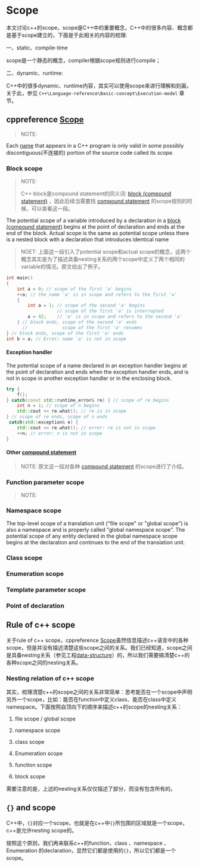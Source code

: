 # Scope

本文讨论c++的scope，scope是C++中的重要概念，C++中的很多内容、概念都是基于scope建立的，下面是于此相关的内容的梳理:

一、static、compile-time

scope是一个静态的概念，compiler根据scope规则进行compile；

二、dynamic、runtime:

C++中的很多dynamic、runtime内容，其实可以使用scope来进行理解和刻画，关于此，参见 `C++\Language-reference\Basic-concept\Execution-model` 章节。



## cppreference [Scope](https://en.cppreference.com/w/cpp/language/scope)

> NOTE: 

Each [name](https://en.cppreference.com/w/cpp/language/name) that appears in a C++ program is only valid in some possibly discontiguous(不连接的) portion of the source code called its *scope*.



### Block scope

> NOTE: 
>
> C++ block是compound statement的同义词: [block (compound statement)](https://en.cppreference.com/w/cpp/language/statements#Compound_statements) ，因此后续当需要找 [compound statement](https://en.cppreference.com/w/cpp/language/statements#Compound_statements) 的scope规则的时候，可以查看这一段。
>
> 

The potential scope of a variable introduced by a declaration in a [block (compound statement)](https://en.cppreference.com/w/cpp/language/statements#Compound_statements) begins at the point of declaration and ends at the end of the block. Actual scope is the same as potential scope unless there is a nested block with a declaration that introduces identical name

> NOET: 上面这一段引入了potential scope和actual scope的概念，这两个概念其实是为了描述具备nesting关系的两个scope中定义了两个相同的variable的情况。原文给出了例子。

```C++
int main()
{
    int a = 0; // scope of the first 'a' begins
    ++a; // the name 'a' is in scope and refers to the first 'a'
    {
        int a = 1; // scope of the second 'a' begins
                   // scope of the first 'a' is interrupted
        a = 42;    // 'a' is in scope and refers to the second 'a'                 
    } // block ends, scope of the second 'a' ends
      //             scope of the first 'a' resumes
} // block ends, scope of the first 'a' ends
int b = a; // Error: name 'a' is not in scope
```

#### Exception handler

The potential scope of a name declared in an exception handler begins at the point of declaration and ends when the exception handler ends, and is not in scope in another exception handler or in the enclosing block.

```C++
try {   
    f();
} catch(const std::runtime_error& re) { // scope of re begins
    int n = 1; // scope of n begins
    std::cout << re.what(); // re is in scope
} // scope of re ends, scope of n ends
 catch(std::exception& e) {
    std::cout << re.what(); // error: re is not in scope
    ++n; // error: n is not in scope
}
```

#### Other [compound statement](https://en.cppreference.com/w/cpp/language/statements#Compound_statements) 

> NOTE: 原文这一段对各种 [compound statement](https://en.cppreference.com/w/cpp/language/statements#Compound_statements) 的scope进行了介绍。

### Function parameter scope

> NOTE: 



### Namespace scope

The top-level scope of a translation unit ("file scope" or "global scope") is also a namespace and is properly called "global namespace scope". The potential scope of any entity declared in the global namespace scope begins at the declaration and continues to the end of the translation unit.

### Class scope

### Enumeration scope

### Template parameter scope

### Point of declaration



## Rule of c++ scope

关于rule of c++ scope，cppreference [Scope](https://en.cppreference.com/w/cpp/language/scope)虽然信息描述c++语言中的各种scope，但是并没有描述清楚这些scope之间的关系。我们已经知道，scope之间是具备nesting关系（参见工程[data-structure](https://dengking.github.io/data-structure/)）的，所以我们需要搞清楚c++的各种scope之间的nesting关系。

### Nesting relation of c++ scope

其实，梳理清楚c++的scope之间的关系非常简单：思考能否在一个scope中声明另外一个scope，比如：能否在function中定义class、能否在class中定义namespace。下面按照自顶向下的顺序来描述c++的scope的nesting关系：

1) file scope / global scope

2) namespace scope

3) class scope 

4) Enumeration scope

5) function scope

6) block scope

需要注意的是，上述的nesting关系仅仅描述了部分，而没有包含所有的。

## `{}` and scope

C++中，`{}`对应一个scope，也就是在c++中`{}`所包围的区域就是一个scope，c++是允许nesting scope的。

按照这个原则，我们再来联系c++的function、class 、namespace 、Enumeration 的declaration，显然它们都是使用的`{}`，所以它们都是一个scope。